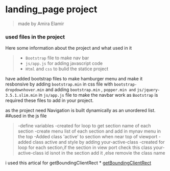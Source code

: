 # landing_page project 
> made by Amira Elamir 

### used files in the project 
Here some information about the project and what used in it
>-  `Bootstrap` file to make nav bar
>- `js/app.js` for adding javascript code 
>- `Html` and `css` to bulid the statice project 

have added bootstrap files to make hamburger menu and make it resbonsive by adding `bootstrap.min` in css file with `bootstrap-dropdownhover.min` and adding `bootstrap.min` , `popper.min and`  `js/jquery-3.5.1.slim.min` in `js/app.js` file to make the navbar work as `Bootstrap` is required these files to add in your project.

as the project need Navigation is built dynamically as an unordered list.
##used in the js file 
>-define variables 
>-created for loop to get section name of each section 
>-create menu list of each section and add in mynav menu in the top 
>-Added class 'active' to section when near top of viewport
>-added class active and style by adding your-active-class
>-created for loop for each section,if the section in view port check this class your-active-class id isnot in the section add it ,else removie the class name 

i used this artical for getBoundingClientRect * [getBoundingClientRect](https://developer.mozilla.org/en-US/docs/Web/API/Element/getBoundingClientRect)
